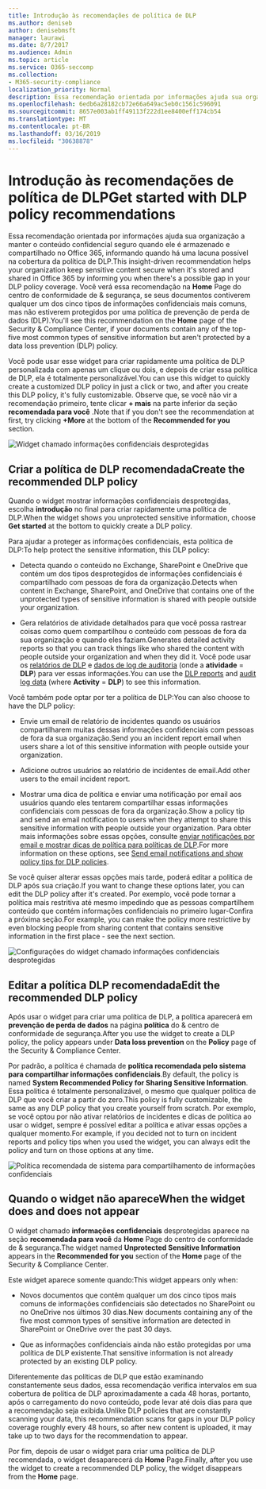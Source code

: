 ```yaml
---
title: Introdução às recomendações de política de DLP
ms.author: deniseb
author: denisebmsft
manager: laurawi
ms.date: 8/7/2017
ms.audience: Admin
ms.topic: article
ms.service: O365-seccomp
ms.collection:
- M365-security-compliance
localization_priority: Normal
description: Essa recomendação orientada por informações ajuda sua organização a manter o conteúdo confidencial seguro quando ele é armazenado e compartilhado no Office 365, informando quando há uma lacuna possível na cobertura da política de DLP. Você verá essa recomendação na home page do centro de conformidade de &amp; segurança, se seus documentos contiverem qualquer um dos cinco tipos de informações confidenciais mais comuns, mas não estiverem protegidos por uma política de DLP.
ms.openlocfilehash: 6edb6a28182cb72e66a649ac5eb0c1561c596091
ms.sourcegitcommit: 8657e003ab1ff49113f222d1ee8400eff174cb54
ms.translationtype: MT
ms.contentlocale: pt-BR
ms.lasthandoff: 03/16/2019
ms.locfileid: "30638878"
---
```

# <a name="get-started-with-dlp-policy-recommendations"></a><span data-ttu-id="c6415-104">Introdução às recomendações de política de DLP</span><span class="sxs-lookup"><span data-stu-id="c6415-104">Get started with DLP policy recommendations</span></span>

<span data-ttu-id="c6415-105">Essa recomendação orientada por informações ajuda sua organização a manter o conteúdo confidencial seguro quando ele é armazenado e compartilhado no Office 365, informando quando há uma lacuna possível na cobertura da política de DLP.</span><span class="sxs-lookup"><span data-stu-id="c6415-105">This insight-driven recommendation helps your organization keep sensitive content secure when it's stored and shared in Office 365 by informing you when there's a possible gap in your DLP policy coverage.</span></span> <span data-ttu-id="c6415-106">Você verá essa recomendação na **Home** Page do centro de conformidade de &amp; segurança, se seus documentos contiverem qualquer um dos cinco tipos de informações confidenciais mais comuns, mas não estiverem protegidos por uma política de prevenção de perda de dados (DLP).</span><span class="sxs-lookup"><span data-stu-id="c6415-106">You'll see this recommendation on the **Home** page of the Security &amp; Compliance Center, if your documents contain any of the top-five most common types of sensitive information but aren't protected by a data loss prevention (DLP) policy.</span></span> 
  
<span data-ttu-id="c6415-107">Você pode usar esse widget para criar rapidamente uma política de DLP personalizada com apenas um clique ou dois, e depois de criar essa política de DLP, ela é totalmente personalizável.</span><span class="sxs-lookup"><span data-stu-id="c6415-107">You can use this widget to quickly create a customized DLP policy in just a click or two, and after you create this DLP policy, it's fully customizable.</span></span> <span data-ttu-id="c6415-108">Observe que, se você não vir a recomendação primeiro, tente clicar **+ mais** na parte inferior da seção **recomendada para você** .</span><span class="sxs-lookup"><span data-stu-id="c6415-108">Note that if you don't see the recommendation at first, try clicking **+More** at the bottom of the **Recommended for you** section.</span></span> 
  
![Widget chamado informações confidenciais desprotegidas](media/91bc04d2-6eff-4294-8b73-b2d56d26ffc4.png)
  
## <a name="create-the-recommended-dlp-policy"></a><span data-ttu-id="c6415-110">Criar a política de DLP recomendada</span><span class="sxs-lookup"><span data-stu-id="c6415-110">Create the recommended DLP policy</span></span>

<span data-ttu-id="c6415-111">Quando o widget mostrar informações confidenciais desprotegidas, escolha **introdução** no final para criar rapidamente uma política de DLP.</span><span class="sxs-lookup"><span data-stu-id="c6415-111">When the widget shows you unprotected sensitive information, choose **Get started** at the bottom to quickly create a DLP policy.</span></span> 
  
<span data-ttu-id="c6415-112">Para ajudar a proteger as informações confidenciais, esta política de DLP:</span><span class="sxs-lookup"><span data-stu-id="c6415-112">To help protect the sensitive information, this DLP policy:</span></span>
  
- <span data-ttu-id="c6415-113">Detecta quando o conteúdo no Exchange, SharePoint e OneDrive que contém um dos tipos desprotegidos de informações confidenciais é compartilhado com pessoas de fora da organização.</span><span class="sxs-lookup"><span data-stu-id="c6415-113">Detects when content in Exchange, SharePoint, and OneDrive that contains one of the unprotected types of sensitive information is shared with people outside your organization.</span></span>
    
- <span data-ttu-id="c6415-114">Gera relatórios de atividade detalhados para que você possa rastrear coisas como quem compartilhou o conteúdo com pessoas de fora da sua organização e quando eles faziam.</span><span class="sxs-lookup"><span data-stu-id="c6415-114">Generates detailed activity reports so that you can track things like who shared the content with people outside your organization and when they did it.</span></span> <span data-ttu-id="c6415-115">Você pode usar os [relatórios de DLP](view-the-dlp-reports.md) e [dados de log de auditoria](search-the-audit-log-in-security-and-compliance.md) (onde a **atividade** = **DLP**) para ver essas informações.</span><span class="sxs-lookup"><span data-stu-id="c6415-115">You can use the [DLP reports](view-the-dlp-reports.md) and [audit log data](search-the-audit-log-in-security-and-compliance.md) (where **Activity** = **DLP**) to see this information.</span></span>
    
<span data-ttu-id="c6415-116">Você também pode optar por ter a política de DLP:</span><span class="sxs-lookup"><span data-stu-id="c6415-116">You can also choose to have the DLP policy:</span></span>
  
- <span data-ttu-id="c6415-117">Envie um email de relatório de incidentes quando os usuários compartilharem muitas dessas informações confidenciais com pessoas de fora da sua organização.</span><span class="sxs-lookup"><span data-stu-id="c6415-117">Send you an incident report email when users share a lot of this sensitive information with people outside your organization.</span></span>
    
- <span data-ttu-id="c6415-118">Adicione outros usuários ao relatório de incidentes de email.</span><span class="sxs-lookup"><span data-stu-id="c6415-118">Add other users to the email incident report.</span></span>
    
- <span data-ttu-id="c6415-119">Mostrar uma dica de política e enviar uma notificação por email aos usuários quando eles tentarem compartilhar essas informações confidenciais com pessoas de fora da organização.</span><span class="sxs-lookup"><span data-stu-id="c6415-119">Show a policy tip and send an email notification to users when they attempt to share this sensitive information with people outside your organization.</span></span> <span data-ttu-id="c6415-120">Para obter mais informações sobre essas opções, consulte [enviar notificações por email e mostrar dicas de política para políticas de DLP](use-notifications-and-policy-tips.md).</span><span class="sxs-lookup"><span data-stu-id="c6415-120">For more information on these options, see [Send email notifications and show policy tips for DLP policies](use-notifications-and-policy-tips.md).</span></span>
    
<span data-ttu-id="c6415-121">Se você quiser alterar essas opções mais tarde, poderá editar a política de DLP após sua criação.</span><span class="sxs-lookup"><span data-stu-id="c6415-121">If you want to change these options later, you can edit the DLP policy after it's created.</span></span> <span data-ttu-id="c6415-122">Por exemplo, você pode tornar a política mais restritiva até mesmo impedindo que as pessoas compartilhem conteúdo que contém informações confidenciais no primeiro lugar-Confira a próxima seção.</span><span class="sxs-lookup"><span data-stu-id="c6415-122">For example, you can make the policy more restrictive by even blocking people from sharing content that contains sensitive information in the first place - see the next section.</span></span>
  
![Configurações do widget chamado informações confidenciais desprotegidas](media/b6106cbd-1bed-4582-aaef-b678de470c9b.png)
  
## <a name="edit-the-recommended-dlp-policy"></a><span data-ttu-id="c6415-124">Editar a política DLP recomendada</span><span class="sxs-lookup"><span data-stu-id="c6415-124">Edit the recommended DLP policy</span></span>

<span data-ttu-id="c6415-125">Após usar o widget para criar uma política de DLP, a política aparecerá em **prevenção de perda de dados** na página **política** do &amp; centro de conformidade de segurança.</span><span class="sxs-lookup"><span data-stu-id="c6415-125">After you use the widget to create a DLP policy, the policy appears under **Data loss prevention** on the **Policy** page of the Security &amp; Compliance Center.</span></span> 
  
<span data-ttu-id="c6415-126">Por padrão, a política é chamada de **política recomendada pelo sistema para compartilhar informações confidenciais**.</span><span class="sxs-lookup"><span data-stu-id="c6415-126">By default, the policy is named **System Recommended Policy for Sharing Sensitive Information**.</span></span> <span data-ttu-id="c6415-127">Essa política é totalmente personalizável, o mesmo que qualquer política de DLP que você criar a partir do zero.</span><span class="sxs-lookup"><span data-stu-id="c6415-127">This policy is fully customizable, the same as any DLP policy that you create yourself from scratch.</span></span> <span data-ttu-id="c6415-128">Por exemplo, se você optou por não ativar relatórios de incidentes e dicas de política ao usar o widget, sempre é possível editar a política e ativar essas opções a qualquer momento.</span><span class="sxs-lookup"><span data-stu-id="c6415-128">For example, if you decided not to turn on incident reports and policy tips when you used the widget, you can always edit the policy and turn on those options at any time.</span></span>
  
![Política recomendada de sistema para compartilhamento de informações confidenciais](media/2fc49f25-ec25-4433-add4-d60f73888f13.png)
  
## <a name="when-the-widget-does-and-does-not-appear"></a><span data-ttu-id="c6415-130">Quando o widget não aparece</span><span class="sxs-lookup"><span data-stu-id="c6415-130">When the widget does and does not appear</span></span>

<span data-ttu-id="c6415-131">O widget chamado **informações confidenciais** desprotegidas aparece na seção **recomendada para você** da **Home** Page do centro de conformidade de &amp; segurança.</span><span class="sxs-lookup"><span data-stu-id="c6415-131">The widget named **Unprotected Sensitive Information** appears in the **Recommended for you** section of the **Home** page of the Security &amp; Compliance Center.</span></span> 
  
<span data-ttu-id="c6415-132">Este widget aparece somente quando:</span><span class="sxs-lookup"><span data-stu-id="c6415-132">This widget appears only when:</span></span>
  
- <span data-ttu-id="c6415-133">Novos documentos que contêm qualquer um dos cinco tipos mais comuns de informações confidenciais são detectados no SharePoint ou no OneDrive nos últimos 30 dias.</span><span class="sxs-lookup"><span data-stu-id="c6415-133">New documents containing any of the five most common types of sensitive information are detected in SharePoint or OneDrive over the past 30 days.</span></span>
    
- <span data-ttu-id="c6415-134">Que as informações confidenciais ainda não estão protegidas por uma política de DLP existente.</span><span class="sxs-lookup"><span data-stu-id="c6415-134">That sensitive information is not already protected by an existing DLP policy.</span></span>
    
<span data-ttu-id="c6415-135">Diferentemente das políticas de DLP que estão examinando constantemente seus dados, essa recomendação verifica intervalos em sua cobertura de política de DLP aproximadamente a cada 48 horas, portanto, após o carregamento do novo conteúdo, pode levar até dois dias para que a recomendação seja exibida.</span><span class="sxs-lookup"><span data-stu-id="c6415-135">Unlike DLP policies that are constantly scanning your data, this recommendation scans for gaps in your DLP policy coverage roughly every 48 hours, so after new content is uploaded, it may take up to two days for the recommendation to appear.</span></span>
  
<span data-ttu-id="c6415-136">Por fim, depois de usar o widget para criar uma política de DLP recomendada, o widget desaparecerá da **Home** Page.</span><span class="sxs-lookup"><span data-stu-id="c6415-136">Finally, after you use the widget to create a recommended DLP policy, the widget disappears from the **Home** page.</span></span> 
  

